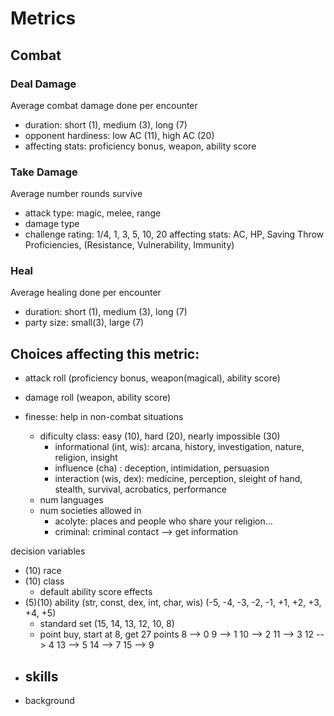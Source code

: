 # Metrics

## Combat

### Deal Damage
Average combat damage done per encounter
- duration: short (1), medium (3), long (7)
- opponent hardiness: low AC (11), high AC (20)
- affecting stats: proficiency bonus, weapon, ability score

### Take Damage
Average number rounds survive
- attack type: magic, melee, range
- damage type
- challenge rating: 1/4, 1, 3, 5, 10, 20
affecting stats: AC, HP, Saving Throw Proficiencies, (Resistance, Vulnerability, Immunity)

### Heal
Average healing done per encounter
- duration: short (1), medium (3), long (7)
- party size: small(3), large (7)

## Choices affecting this metric:
- attack roll (proficiency bonus, weapon(magical), ability score)
- damage roll (weapon, ability score)


- finesse: help in non-combat situations
	- dificulty class: easy (10), hard (20), nearly impossible (30)
		- informational (int, wis): arcana, history, investigation, nature, religion, insight
		- influence (cha) : deception, intimidation, persuasion
		- interaction (wis, dex): medicine, perception, sleight of hand, stealth, survival, acrobatics, performance
	- num languages
	- num societies allowed in
		- acolyte: places and people who share your religion...
		- criminal: criminal contact --> get information



decision variables
- (10) race
- (10) class
	- default ability score effects
- (5)(10) ability (str, const, dex, int, char, wis) (-5, -4, -3, -2, -1, +1, +2, +3, +4, +5)
	- standard set (15, 14, 13, 12, 10, 8)
	- point buy, start at 8, get 27 points 
		8	-->  0
		9	-->  1
		10	-->  2
		11	-->  3
		12	-->  4
		13	-->  5
		14	-->  7
		15	-->  9
- skills 
	- 
- background